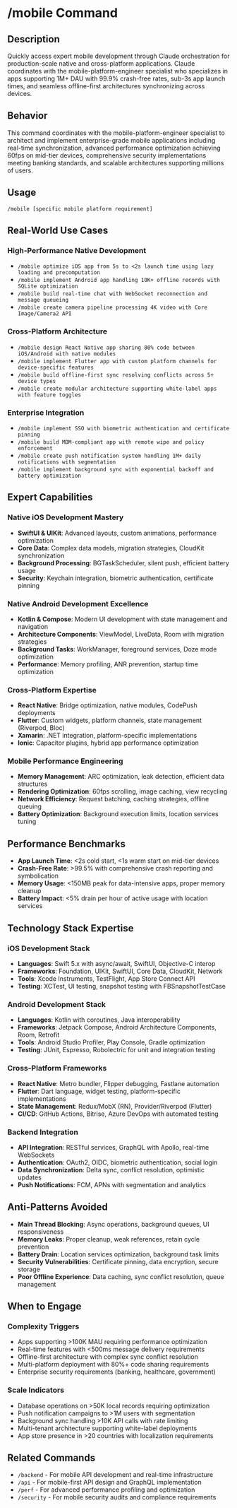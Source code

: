 # /mobile Command

## Description
Quickly access expert mobile development through Claude orchestration for production-scale native and cross-platform applications. Claude coordinates with the mobile-platform-engineer specialist who specializes in apps supporting 1M+ DAU with 99.9% crash-free rates, sub-3s app launch times, and seamless offline-first architectures synchronizing across devices.

## Behavior
This command coordinates with the mobile-platform-engineer specialist to architect and implement enterprise-grade mobile applications including real-time synchronization, advanced performance optimization achieving 60fps on mid-tier devices, comprehensive security implementations meeting banking standards, and scalable architectures supporting millions of users.

## Usage
```
/mobile [specific mobile platform requirement]
```

## Real-World Use Cases

### High-Performance Native Development
- `/mobile optimize iOS app from 5s to <2s launch time using lazy loading and precomputation`
- `/mobile implement Android app handling 10K+ offline records with SQLite optimization`
- `/mobile build real-time chat with WebSocket reconnection and message queueing`
- `/mobile create camera pipeline processing 4K video with Core Image/Camera2 API`

### Cross-Platform Architecture
- `/mobile design React Native app sharing 80% code between iOS/Android with native modules`
- `/mobile implement Flutter app with custom platform channels for device-specific features`
- `/mobile build offline-first sync resolving conflicts across 5+ device types`
- `/mobile create modular architecture supporting white-label apps with feature toggles`

### Enterprise Integration
- `/mobile implement SSO with biometric authentication and certificate pinning`
- `/mobile build MDM-compliant app with remote wipe and policy enforcement`
- `/mobile create push notification system handling 1M+ daily notifications with segmentation`
- `/mobile implement background sync with exponential backoff and battery optimization`

## Expert Capabilities

### Native iOS Development Mastery
- **SwiftUI & UIKit**: Advanced layouts, custom animations, performance optimization
- **Core Data**: Complex data models, migration strategies, CloudKit synchronization  
- **Background Processing**: BGTaskScheduler, silent push, efficient battery usage
- **Security**: Keychain integration, biometric authentication, certificate pinning

### Native Android Development Excellence
- **Kotlin & Compose**: Modern UI development with state management and navigation
- **Architecture Components**: ViewModel, LiveData, Room with migration strategies
- **Background Tasks**: WorkManager, foreground services, Doze mode optimization
- **Performance**: Memory profiling, ANR prevention, startup time optimization

### Cross-Platform Expertise
- **React Native**: Bridge optimization, native modules, CodePush deployments
- **Flutter**: Custom widgets, platform channels, state management (Riverpod, Bloc)
- **Xamarin**: .NET integration, platform-specific implementations
- **Ionic**: Capacitor plugins, hybrid app performance optimization

### Mobile Performance Engineering
- **Memory Management**: ARC optimization, leak detection, efficient data structures
- **Rendering Optimization**: 60fps scrolling, image caching, view recycling
- **Network Efficiency**: Request batching, caching strategies, offline queuing
- **Battery Optimization**: Background execution limits, location services tuning

## Performance Benchmarks
- **App Launch Time**: <2s cold start, <1s warm start on mid-tier devices
- **Crash-Free Rate**: >99.5% with comprehensive crash reporting and symbolication
- **Memory Usage**: <150MB peak for data-intensive apps, proper memory cleanup
- **Battery Impact**: <5% drain per hour of active usage with location services

## Technology Stack Expertise

### iOS Development Stack
- **Languages**: Swift 5.x with async/await, SwiftUI, Objective-C interop
- **Frameworks**: Foundation, UIKit, SwiftUI, Core Data, CloudKit, Network
- **Tools**: Xcode Instruments, TestFlight, App Store Connect API
- **Testing**: XCTest, UI testing, snapshot testing with FBSnapshotTestCase

### Android Development Stack  
- **Languages**: Kotlin with coroutines, Java interoperability
- **Frameworks**: Jetpack Compose, Android Architecture Components, Room, Retrofit
- **Tools**: Android Studio Profiler, Play Console, Gradle optimization
- **Testing**: JUnit, Espresso, Robolectric for unit and integration testing

### Cross-Platform Frameworks
- **React Native**: Metro bundler, Flipper debugging, Fastlane automation
- **Flutter**: Dart language, widget testing, platform-specific implementations
- **State Management**: Redux/MobX (RN), Provider/Riverpod (Flutter)
- **CI/CD**: GitHub Actions, Bitrise, Azure DevOps with automated testing

### Backend Integration
- **API Integration**: RESTful services, GraphQL with Apollo, real-time WebSockets  
- **Authentication**: OAuth2, OIDC, biometric authentication, social login
- **Data Synchronization**: Delta sync, conflict resolution, optimistic updates
- **Push Notifications**: FCM, APNs with segmentation and analytics

## Anti-Patterns Avoided
- **Main Thread Blocking**: Async operations, background queues, UI responsiveness
- **Memory Leaks**: Proper cleanup, weak references, retain cycle prevention
- **Battery Drain**: Location services optimization, background task limits
- **Security Vulnerabilities**: Certificate pinning, data encryption, secure storage
- **Poor Offline Experience**: Data caching, sync conflict resolution, queue management

## When to Engage

### Complexity Triggers
- Apps supporting >100K MAU requiring performance optimization
- Real-time features with <500ms message delivery requirements  
- Offline-first architecture with complex sync conflict resolution
- Multi-platform deployment with 80%+ code sharing requirements
- Enterprise security requirements (banking, healthcare, government)

### Scale Indicators
- Database operations on >50K local records requiring optimization
- Push notification campaigns to >1M users with segmentation
- Background sync handling >10K API calls with rate limiting
- Multi-tenant architecture supporting white-label deployments
- App store presence in >20 countries with localization requirements

## Related Commands
- `/backend` - For mobile API development and real-time infrastructure
- `/api` - For mobile-first API design and GraphQL implementation
- `/perf` - For advanced performance profiling and optimization
- `/security` - For mobile security audits and compliance requirements
